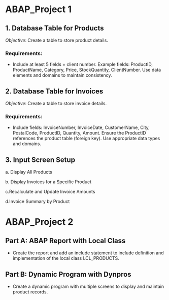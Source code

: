 # ABAP_Project 1
## 1. Database Table for Products
_Objective_: Create a table to store product details.
### Requirements:
- Include at least 5 fields + client number.
Example fields: ProductID, ProductName, Category, Price, StockQuantity, ClientNumber.
Use data elements and domains to maintain consistency.
## 2. Database Table for Invoices
_Objective_: Create a table to store invoice details.
### Requirements:
- Include fields: InvoiceNumber, InvoiceDate, CustomerName, City, PostalCode, ProductID, Quantity, Amount.
Ensure the ProductID references the product table (foreign key).
Use appropriate data types and domains.
## 3. Input Screen Setup
a. Display All Products 

b. Display Invoices for a Specific Product 

c.Recalculate and Update Invoice Amounts 

d.Invoice Summary by Product

# ABAP_Project 2
## Part A: ABAP Report with Local Class
* Create the report and add an include statement to include definition and
implementation of the local class LCL_PRODUCTS.
## Part B: Dynamic Program with Dynpros
* Create a dynamic program with multiple screens to display and maintain product records.
